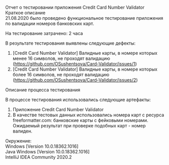 Отчет о тестировании приложения Credit Card Number Validator <br>
Краткое описание <br>
21.08.2020 было проведено функциональное тестирование приложения по валидации номеров банковских карт.

На тестирование затрачено: 2 часа

В результате тестирования выявлены следующие дефекты:

1. [Credit Card Number Validator] Валидные карты, в номере которых менее 16 символов, не проходят валидацию (https://github.com/OSushentsova/Card-Validator/issues/1)
2. [Credit Card Number Validator] Валидные карты, в номере которых более 16 символов, не проходят валидацию (https://github.com/OSushentsova/Card-Validator/issues/2)

Описание процесса тестирования

В процессе тестирования использовались следующие артефакты:

1. Приложение Credit Card Number Validator
2. В качестве тестовых данных использовались номера карт с ресурса freeformatter.com: банковские карты с фейковыми номерами. <br>
Ожидаемый результат при проверке подобных карт - номер валиден.

Окружение:<br>
Windows [Version 10.0.18362.1016] <br>
Java Windows [Version 10.0.18362.1016]<br>
IntelliJ IDEA Community 2020.2
